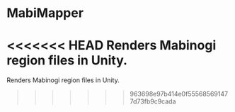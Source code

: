 # MabiMapper
<<<<<<< HEAD
Renders Mabinogi region files in Unity.
=======
Renders Mabinogi region files in Unity.
>>>>>>> 963698e97b414e0f555685691477d73fb9c9cada

